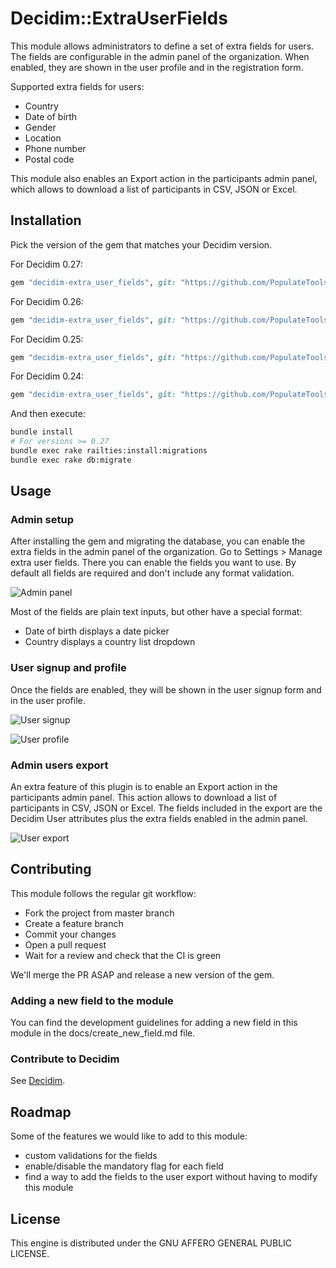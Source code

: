 # Decidim::ExtraUserFields

This module allows administrators to define a set of extra fields for users. The fields are configurable in the admin panel of the organization. When enabled, they are shown in the user profile and in the registration form.

Supported extra fields for users:

* Country
* Date of birth
* Gender
* Location
* Phone number
* Postal code

This module also enables an Export action in the participants admin panel, which allows to download a list of participants in CSV, JSON or Excel.

## Installation

Pick the version of the gem that matches your Decidim version.

For Decidim 0.27:

```ruby
gem "decidim-extra_user_fields", git: "https://github.com/PopulateTools/decidim-module-extra_user_fields.git", branch: "release/0.27-stable"
```

For Decidim 0.26:

```ruby
gem "decidim-extra_user_fields", git: "https://github.com/PopulateTools/decidim-module-extra_user_fields.git", branch: "release/0.26-stable"
```

For Decidim 0.25:

```ruby
gem "decidim-extra_user_fields", git: "https://github.com/PopulateTools/decidim-module-extra_user_fields.git", branch: "release/0.25-stable"
```

For Decidim 0.24:

```ruby
gem "decidim-extra_user_fields", git: "https://github.com/PopulateTools/decidim-module-extra_user_fields.git", branch: "release/0.24-stable"
```

And then execute:

```bash
bundle install
# For versions >= 0.27
bundle exec rake railties:install:migrations
bundle exec rake db:migrate
```

## Usage

### Admin setup

After installing the gem and migrating the database, you can enable the extra fields in the admin panel of the organization. Go to Settings > Manage extra user fields. There you can enable the fields you want to use. By default all fields are required and don't include any format validation.

![Admin panel](https://github.com/PopulateTools/decidim-module-extra_user_fields/blob/extra-fields-0-27/docs/resources/extra_user_fields_admin.png)

Most of the fields are plain text inputs, but other have a special format:

* Date of birth displays a date picker
* Country displays a country list dropdown

### User signup and profile

Once the fields are enabled, they will be shown in the user signup form and in the user profile.

![User signup](https://github.com/PopulateTools/decidim-module-extra_user_fields/blob/extra-fields-0-27/docs/resources/extra_user_fields_signup.png)

![User profile](https://github.com/PopulateTools/decidim-module-extra_user_fields/blob/extra-fields-0-27/docs/resources/extra_user_fields_profile.png)


### Admin users export

An extra feature of this plugin is to enable an Export action in the participants admin panel. This action allows to download a list of participants in CSV, JSON or Excel. The fields included in the export are the Decidim User attributes plus the extra fields enabled in the admin panel.

![User export](https://github.com/PopulateTools/decidim-module-extra_user_fields/blob/extra-fields-0-27/docs/resources/extra_user_fields_export.png)

## Contributing

This module follows the regular git workflow:

* Fork the project from master branch
* Create a feature branch
* Commit your changes
* Open a pull request
* Wait for a review and check that the CI is green

We'll merge the PR ASAP and release a new version of the gem.

### Adding a new field to the module

You can find the development guidelines for adding a new field in this module in the docs/create_new_field.md file.

### Contribute to Decidim

See [Decidim](https://github.com/decidim/decidim).

## Roadmap

Some of the features we would like to add to this module:

* custom validations for the fields
* enable/disable the mandatory flag for each field
* find a way to add the fields to the user export without having to modify this module

## License

This engine is distributed under the GNU AFFERO GENERAL PUBLIC LICENSE.
